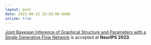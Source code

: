 ```yaml
---
layout: post
date: 2023-09-21 15:59:00-0400
inline: true
---
```


<a href="https://arxiv.org/abs/2305.19366">Joint Bayesian Inference of Graphical Structure and Parameters with a Single Generative Flow Network</a> is accepted at <b>NeurIPS 2023</b>.
